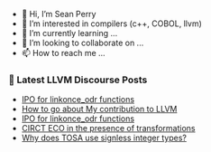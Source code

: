 - 👋 Hi, I’m Sean Perry
- 👀 I’m interested in compilers (c++, COBOL, llvm)
- 🌱 I’m currently learning ...
- 💞️ I’m looking to collaborate on ...
- 📫 How to reach me ...

<!---
s66perry/s66perry is a ✨ special ✨ repository because its `README.md` (this file) appears on your GitHub profile.
You can click the Preview link to take a look at your changes.
--->
### 📕 Latest LLVM Discourse Posts

<!-- DISCOURSE-LLVM:START -->
- [IPO for linkonce_odr functions](https://discourse.llvm.org/t/ipo-for-linkonce-odr-functions/69404#post_4)
- [How to go about My contribution to LLVM](https://discourse.llvm.org/t/how-to-go-about-my-contribution-to-llvm/69401#post_3)
- [IPO for linkonce_odr functions](https://discourse.llvm.org/t/ipo-for-linkonce-odr-functions/69404#post_3)
- [CIRCT ECO in the presence of transformations](https://discourse.llvm.org/t/circt-eco-in-the-presence-of-transformations/69322#post_7)
- [Why does TOSA use signless integer types?](https://discourse.llvm.org/t/why-does-tosa-use-signless-integer-types/67505#post_12)
<!-- DISCOURSE-LLVM:END -->
